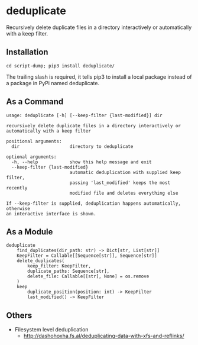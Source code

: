 # deduplicate

Recursively delete duplicate files in a directory interactively or
automatically with a keep filter.

## Installation

```
cd script-dump; pip3 install deduplicate/
```

The trailing slash is required, it tells pip3 to install a local package instead of a package in PyPi named deduplicate.

## As a Command

```
usage: deduplicate [-h] [--keep-filter {last-modified}] dir

recursively delete duplicate files in a directory interactively or
automatically with a keep filter

positional arguments:
  dir                   directory to deduplicate

optional arguments:
  -h, --help            show this help message and exit
  --keep-filter {last-modified}
                        automatic deduplication with supplied keep filter,
                        passing 'last_modified' keeps the most recently
                        modified file and deletes everything else

If --keep-filter is supplied, deduplication happens automatically, otherwise
an interactive interface is shown.
```

## As a Module

```
deduplicate
    find_duplicates(dir_path: str) -> Dict[str, List[str]]
    KeepFilter = Callable[[Sequence[str]], Sequence[str]]
    delete_duplicates(
        keep_filter: KeepFilter,
        duplicate_paths: Sequence[str],
        delete_file: Callable[[str], None] = os.remove
    )
    keep
        duplicate_position(position: int) -> KeepFilter
        last_modified() -> KeepFilter
```

## Others

-   Filesystem level deduplication
    -   http://dashohoxha.fs.al/deduplicating-data-with-xfs-and-reflinks/
